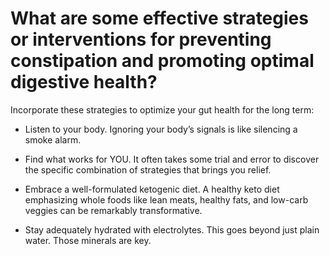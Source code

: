# What are some effective strategies or interventions for preventing constipation and promoting optimal digestive health?

Incorporate these strategies to optimize your gut health for the long term:

- Listen to your body. Ignoring your body’s signals is like silencing a smoke alarm.

- Find what works for YOU. It often takes some trial and error to discover the specific combination of strategies that brings you relief.

- Embrace a well-formulated ketogenic diet. A healthy keto diet emphasizing whole foods like lean meats, healthy fats, and low-carb veggies can be remarkably transformative.

- Stay adequately hydrated with electrolytes. This goes beyond just plain water. Those minerals are key.